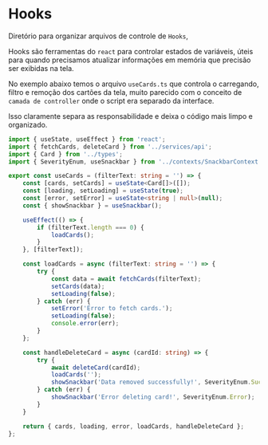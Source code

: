 # Hooks
Diretório para organizar arquivos de controle de `Hooks`, 

Hooks são ferramentas do `react` para controlar estados de variáveis, úteis para quando precisamos atualizar informações em memória que precisão ser exibidas na tela.

No exemplo abaixo temos o arquivo `useCards.ts` que controla o carregando, filtro e remoção dos cartões da tela, muito parecido com o conceito de `camada de controller` onde o script era separado da interface.

Isso claramente separa as responsabilidade e deixa o código mais limpo e organizado.
```ts
import { useState, useEffect } from 'react';
import { fetchCards, deleteCard } from '../services/api';
import { Card } from '../types';
import { SeverityEnum, useSnackbar } from '../contexts/SnackbarContext';

export const useCards = (filterText: string = '') => {
    const [cards, setCards] = useState<Card[]>([]);
    const [loading, setLoading] = useState(true);
    const [error, setError] = useState<string | null>(null);
    const { showSnackbar } = useSnackbar();

    useEffect(() => {
        if (filterText.length === 0) {
            loadCards();
        }
    }, [filterText]);

    const loadCards = async (filterText: string = '') => {
        try {
            const data = await fetchCards(filterText);
            setCards(data);
            setLoading(false);
        } catch (err) {
            setError('Error to fetch cards.');
            setLoading(false);
            console.error(err);
        }
    };

    const handleDeleteCard = async (cardId: string) => {
        try {
            await deleteCard(cardId);
            loadCards('');
            showSnackbar('Data removed successfully!', SeverityEnum.Success);
        } catch (err) {
            showSnackbar('Error deleting card!', SeverityEnum.Error);
        }
    }

    return { cards, loading, error, loadCards, handleDeleteCard };
};

```